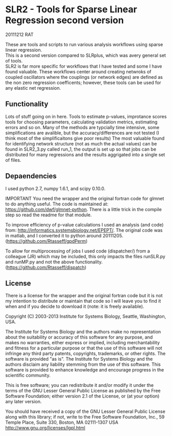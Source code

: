 SLR2 - Tools for Sparse Linear Regression second version 
==================================
20111212 RAT

These are tools and scripts to run various analysis workflows 
using sparse linear regression.  
This is a second version compared to SLRplus, which was avery general set of tools.  
SLR2 is far more specific for workflows that I have tested and some I have found valuable.
These workflows center around creating netwroks of coupled oscillators
where the couplings (or network edges) are defined as the non zero 
regression coefficents; however, these tools can be used for any elastic net regression.


Functionality
-------------
Lots of stuff going on in here.
Tools to estimate p-values, improtance scores 
tools for choosing parameters, calculating validation metrics,
estimating errors and so on.
Many of the methods are typcially time intensive, some simplifications are avalible,
but the accuracy/differences are not tested (I think most of the simplificaitons give poor results) 
The most valuable found for identifying network structure (not as much the actual values)
can be found in SLR2\_3.py called run\_1, the output is set up so that jobs can be distributed 
for many regressions and the results aggrigated into a single set of files.
 

Depaendencies
------------
I used python 2.7, numpy 1.6.1, and scipy 0.10.0.

IMPORTANT
You need the wrapper and the original fortran code for glmnet to do anything useful.
The code is maintained at: https://github.com/dwf/glmnet-python.
There is a little trick in the compile step so read the readme for that module.

To improve efficiency of p-value calculations I used an analysis (and code) from:
http://informatics.systemsbiology.net/EPEPT/.  The original code was in matlab,
and I converted it to python around 20111205. (https://github.com/Rtasseff/gpdPerm)

To allow for multiprocessing of jobs I used code (dispatcher/) from a colleague (JR) 
which may be included, this only impacts the files runSLR.py and runMP.py and not
the above functionality. (https://github.com/Rtasseff/dispatch)



License
-------

There is a license for the wrapper and the original fortran code but it is not
my intention to distribute or maintain that code so I will leave you to find it 
when and if you decide to download it (note: it is freely available).

Copyright (C) 2003-2013 Institute for Systems Biology, Seattle, Washington, USA.
 
The Institute for Systems Biology and the authors make no representation about the suitability or accuracy of this software for any purpose, and makes no warranties, either express or implied, including merchantability and fitness for a particular purpose or that the use of this software will not infringe any third party patents, copyrights, trademarks, or other rights. The software is provided "as is". The Institute for Systems Biology and the authors disclaim any liability stemming from the use of this software. This software is provided to enhance knowledge and encourage progress in the scientific community. 
 
This is free software; you can redistribute it and/or modify it under the terms of the GNU Lesser General Public License as published by the Free Software Foundation; either version 2.1 of the License, or (at your option) any later version.
 
You should have received a copy of the GNU Lesser General Public License along with this library; if not, write to the Free Software Foundation, Inc., 59 Temple Place, Suite 330, Boston, MA 02111-1307 USA
http://www.gnu.org/licenses/lgpl.html
